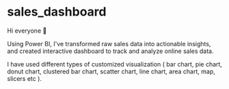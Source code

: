 # sales_dashboard
Hi everyone 👋 

Using Power BI, I've transformed raw sales data into actionable insights, and created interactive dashboard to track and analyze online sales data.

I have used different types of customized visualization ( bar chart, pie chart, donut chart, clustered bar chart, scatter chart, line chart, area chart, map, slicers  etc ).
